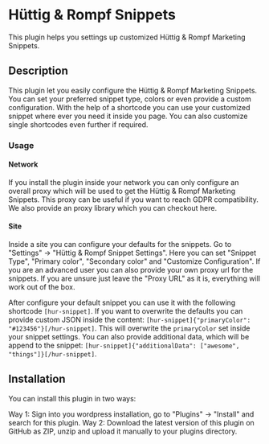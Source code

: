 # Hüttig & Rompf Snippets

This plugin helps you settings up customized Hüttig & Rompf Marketing Snippets.

## Description

This plugin let you easily configure the Hüttig & Rompf Marketing Snippets. You can set your preferred snippet type, colors
or even provide a custom configuration. With the help of a shortcode you can use your customized snippet where ever you
need it inside you page. You can also customize single shortcodes even further if required.

### Usage

#### Network

If you install the plugin inside your network you can only configure an overall proxy which will be used to get the
Hüttig & Rompf Marketing Snippets. This proxy can be useful if you want to reach GDPR compatibility. We also provide an
proxy library which you can checkout here.

#### Site

Inside a site you can configure your defaults for the snippets. Go to "Settings" -> "Hüttig & Rompf Snippet Settings".
Here you can set "Snippet Type", "Primary color", "Secondary color" and "Customize Configuration". If you are an advanced
user you can also provide your own proxy url for the snippets. If you are unsure just leave the "Proxy URL" as it is, everything
will work out of the box.

After configure your default snippet you can use it with the following shortcode `[hur-snippet]`. If you want to overwrite
the defaults you can provide custom JSON inside the content: `[hur-snippet]{"primaryColor": "#123456"}[/hur-snippet]`.
This will overwrite the `primaryColor` set inside your snippet settings. You can also provide additional data, which will
be append to the snippet: `[hur-snippet]{"additionalData": ["awesome", "things"]}[/hur-snippet]`.

## Installation

You can install this plugin in two ways:

Way 1: Sign into you wordpress installation, go to "Plugins" -> "Install" and search for this plugin.
Way 2: Download the latest version of this plugin on GitHub as ZIP, unzip and upload it manually to your plugins directory.
